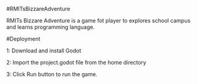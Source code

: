 #RMITsBizzareAdventure

RMITs Bizzare Adventure is a game fot player to explores school campus and learns programming language.

#Deployment

1: Download and install Godot

2: Import the project.godot file from the home directory

3: Click Run button to run the game. 
